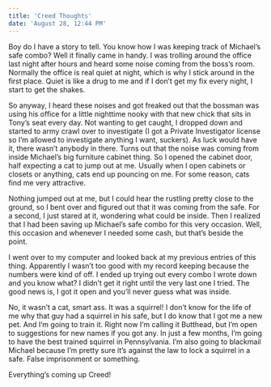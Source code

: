 ```yaml
---
title: 'Creed Thoughts'
date: 'August 28, 12:44 PM'
---
```


Boy do I have a story to tell. You know how I was keeping track of Michael’s safe combo? Well it finally came in handy. I was trolling around the office last night after hours and heard some noise coming from the boss’s room. Normally the office is real quiet at night, which is why I stick around in the first place. Quiet is like a drug to me and if I don’t get my fix every night, I start to get the shakes.

So anyway, I heard these noises and got freaked out that the bossman was using his office for a little nighttime nooky with that new chick that sits in Tony’s seat every day. Not wanting to get caught, I dropped down and started to army crawl over to investigate (I got a Private Investigator license so I’m allowed to investigate anything I want, suckers). As luck would have it, there wasn’t anybody in there. Turns out that the noise was coming from inside Michael’s big furniture cabinet thing. So I opened the cabinet door, half expecting a cat to jump out at me. Usually when I open cabinets or closets or anything, cats end up pouncing on me. For some reason, cats find me very attractive.

Nothing jumped out at me, but I could hear the rustling pretty close to the ground, so I bent over and figured out that it was coming from the safe. For a second, I just stared at it, wondering what could be inside. Then I realized that I had been saving up Michael’s safe combo for this very occasion. Well, this occasion and whenever I needed some cash, but that’s beside the point.

I went over to my computer and looked back at my previous entries of this thing. Apparently I wasn’t too good with my record keeping because the numbers were kind of off. I ended up trying out every combo I wrote down and you know what? I didn’t get it right until the very last one I tried. The good news is, I got it open and you’ll never guess what was inside.

No, it wasn’t a cat, smart ass. It was a squirrel! I don’t know for the life of me why that guy had a squirrel in his safe, but I do know that I got me a new pet. And I’m going to train it. Right now I’m calling it Butthead, but I’m open to suggestions for new names if you got any. In just a few months, I’m going to have the best trained squirrel in Pennsylvania. I’m also going to blackmail Michael because I’m pretty sure it’s against the law to lock a squirrel in a safe. False imprisonment or something.

Everything’s coming up Creed!